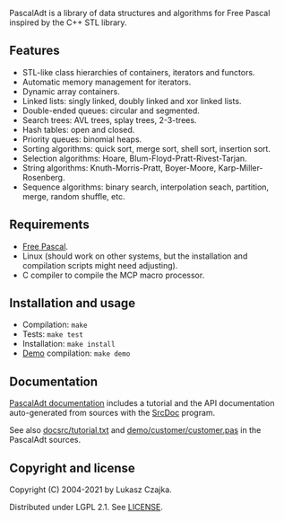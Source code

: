 PascalAdt is a library of data structures and algorithms for Free
Pascal inspired by the C++ STL library.

Features
--------
* STL-like class hierarchies of containers, iterators and functors.
* Automatic memory management for iterators.
* Dynamic array containers.
* Linked lists: singly linked, doubly linked and xor linked lists.
* Double-ended queues: circular and segmented.
* Search trees: AVL trees, splay trees, 2-3-trees.
* Hash tables: open and closed.
* Priority queues: binomial heaps.
* Sorting algorithms: quick sort, merge sort, shell sort, insertion sort.
* Selection algorithms: Hoare, Blum-Floyd-Pratt-Rivest-Tarjan.
* String algorithms: Knuth-Morris-Pratt, Boyer-Moore, Karp-Miller-Rosenberg.
* Sequence algorithms: binary search, interpolation seach, partition,
  merge, random shuffle, etc.

Requirements
------------
* [Free Pascal](https://www.freepascal.org).
* Linux (should work on other systems, but the installation and
  compilation scripts might need adjusting).
* C compiler to compile the MCP macro processor.

Installation and usage
----------------------
* Compilation: `make`
* Tests: `make test`
* Installation: `make install`
* [Demo](https://github.com/lukaszcz/pascaladt/blob/master/demo/customer/customer.pas) compilation: `make demo`

Documentation
-------------

[PascalAdt documentation](pascaladt-docs/index.html) includes a tutorial and the API documentation auto-generated from sources with the [SrcDoc](https://github.com/lukaszcz/srcdoc/) program.

See also [docsrc/tutorial.txt](https://github.com/lukaszcz/pascaladt/blob/master/docsrc/tutorial.txt) and [demo/customer/customer.pas](https://github.com/lukaszcz/pascaladt/blob/master/demo/customer/customer.pas) in the PascalAdt sources.

Copyright and license
---------------------

Copyright (C) 2004-2021 by Lukasz Czajka.

Distributed under LGPL 2.1. See [LICENSE](https://github.com/lukaszcz/pascaladt/LICENSE).
